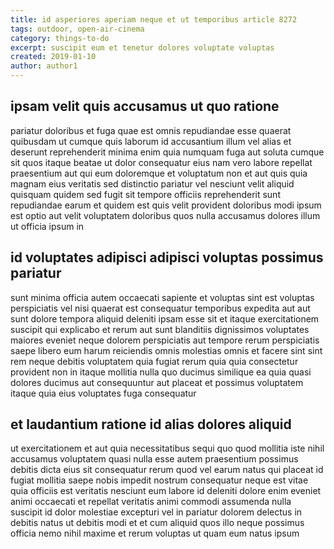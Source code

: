 ```yaml
---
title: id asperiores aperiam neque et ut temporibus article 8272
tags: outdoor, open-air-cinema
category: things-to-do
excerpt: suscipit eum et tenetur dolores voluptate voluptas
created: 2019-01-10
author: author1
---
```


## ipsam velit quis accusamus ut quo ratione

pariatur doloribus et fuga quae est omnis repudiandae esse quaerat quibusdam ut cumque quis laborum id accusantium illum vel alias et deserunt reprehenderit minima enim quia numquam fuga aut soluta cumque sit quos itaque beatae ut dolor consequatur eius nam vero labore repellat praesentium aut qui eum doloremque et voluptatum non et aut quis quia magnam eius veritatis sed distinctio pariatur vel nesciunt velit aliquid quisquam quidem sed fugit sit tempore officiis reprehenderit sunt repudiandae earum et quidem est quis velit provident doloribus modi ipsum est optio aut velit voluptatem doloribus quos nulla accusamus dolores illum ut officia ipsum in

## id voluptates adipisci adipisci voluptas possimus pariatur

sunt minima officia autem occaecati sapiente et voluptas sint est voluptas perspiciatis vel nisi quaerat est consequatur temporibus expedita aut aut sunt dolore tempora aliquid deleniti ipsam esse sit et itaque exercitationem suscipit qui explicabo et rerum aut sunt blanditiis dignissimos voluptates maiores eveniet neque dolorem perspiciatis aut tempore rerum perspiciatis saepe libero eum harum reiciendis omnis molestias omnis et facere sint sint rem neque debitis voluptatem quia fugiat rerum quia quia consectetur provident non in itaque mollitia nulla quo ducimus similique ea quia quasi dolores ducimus aut consequuntur aut placeat et possimus voluptatem itaque quia eius voluptates fuga consequatur

## et laudantium ratione id alias dolores aliquid

ut exercitationem et aut quia necessitatibus sequi quo quod mollitia iste nihil accusamus voluptatem quasi nulla esse autem praesentium possimus debitis dicta eius sit consequatur rerum quod vel earum natus qui placeat id fugiat mollitia saepe nobis impedit nostrum consequatur neque est vitae quia officiis est veritatis nesciunt eum labore id deleniti dolore enim eveniet animi occaecati et repellat veritatis animi commodi assumenda nulla suscipit id dolor molestiae excepturi vel in pariatur dolorem delectus in debitis natus ut debitis modi et et cum aliquid quos illo neque possimus officia nemo nihil maxime et rerum voluptas ut quam eum natus ipsum
